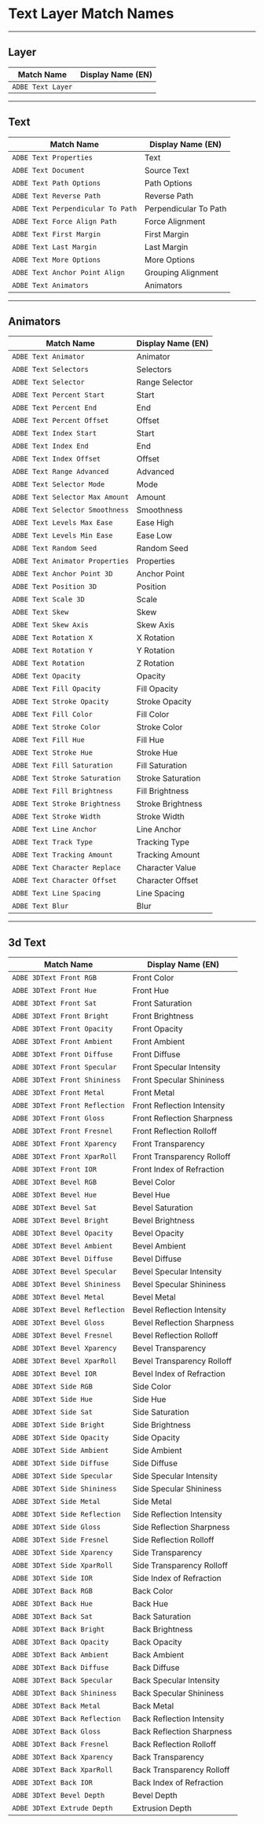 # Text Layer Match Names

---

## Layer

|    Match Name     | Display Name (EN) |
| ----------------- | ----------------- |
| `ADBE Text Layer` |                   |

---

## Text

|            Match Name             |   Display Name (EN)   |
| --------------------------------- | --------------------- |
| `ADBE Text Properties`            | Text                  |
| `ADBE Text Document`              | Source Text           |
| `ADBE Text Path Options`          | Path Options          |
| `ADBE Text Reverse Path`          | Reverse Path          |
| `ADBE Text Perpendicular To Path` | Perpendicular To Path |
| `ADBE Text Force Align Path`      | Force Alignment       |
| `ADBE Text First Margin`          | First Margin          |
| `ADBE Text Last Margin`           | Last Margin           |
| `ADBE Text More Options`          | More Options          |
| `ADBE Text Anchor Point Align`    | Grouping Alignment    |
| `ADBE Text Animators`             | Animators             |

---

## Animators

|           Match Name            | Display Name (EN) |
| ------------------------------- | ----------------- |
| `ADBE Text Animator`            | Animator          |
| `ADBE Text Selectors`           | Selectors         |
| `ADBE Text Selector`            | Range Selector    |
| `ADBE Text Percent Start`       | Start             |
| `ADBE Text Percent End`         | End               |
| `ADBE Text Percent Offset`      | Offset            |
| `ADBE Text Index Start`         | Start             |
| `ADBE Text Index End`           | End               |
| `ADBE Text Index Offset`        | Offset            |
| `ADBE Text Range Advanced`      | Advanced          |
| `ADBE Text Selector Mode`       | Mode              |
| `ADBE Text Selector Max Amount` | Amount            |
| `ADBE Text Selector Smoothness` | Smoothness        |
| `ADBE Text Levels Max Ease`     | Ease High         |
| `ADBE Text Levels Min Ease`     | Ease Low          |
| `ADBE Text Random Seed`         | Random Seed       |
| `ADBE Text Animator Properties` | Properties        |
| `ADBE Text Anchor Point 3D`     | Anchor Point      |
| `ADBE Text Position 3D`         | Position          |
| `ADBE Text Scale 3D`            | Scale             |
| `ADBE Text Skew`                | Skew              |
| `ADBE Text Skew Axis`           | Skew Axis         |
| `ADBE Text Rotation X`          | X Rotation        |
| `ADBE Text Rotation Y`          | Y Rotation        |
| `ADBE Text Rotation`            | Z Rotation        |
| `ADBE Text Opacity`             | Opacity           |
| `ADBE Text Fill Opacity`        | Fill Opacity      |
| `ADBE Text Stroke Opacity`      | Stroke Opacity    |
| `ADBE Text Fill Color`          | Fill Color        |
| `ADBE Text Stroke Color`        | Stroke Color      |
| `ADBE Text Fill Hue`            | Fill Hue          |
| `ADBE Text Stroke Hue`          | Stroke Hue        |
| `ADBE Text Fill Saturation`     | Fill Saturation   |
| `ADBE Text Stroke Saturation`   | Stroke Saturation |
| `ADBE Text Fill Brightness`     | Fill Brightness   |
| `ADBE Text Stroke Brightness`   | Stroke Brightness |
| `ADBE Text Stroke Width`        | Stroke Width      |
| `ADBE Text Line Anchor`         | Line Anchor       |
| `ADBE Text Track Type`          | Tracking Type     |
| `ADBE Text Tracking Amount`     | Tracking Amount   |
| `ADBE Text Character Replace`   | Character Value   |
| `ADBE Text Character Offset`    | Character Offset  |
| `ADBE Text Line Spacing`        | Line Spacing      |
| `ADBE Text Blur`                | Blur              |

---

## 3d Text

|           Match Name           |     Display Name (EN)      |
| ------------------------------ | -------------------------- |
| `ADBE 3DText Front RGB`        | Front Color                |
| `ADBE 3DText Front Hue`        | Front Hue                  |
| `ADBE 3DText Front Sat`        | Front Saturation           |
| `ADBE 3DText Front Bright`     | Front Brightness           |
| `ADBE 3DText Front Opacity`    | Front Opacity              |
| `ADBE 3DText Front Ambient`    | Front Ambient              |
| `ADBE 3DText Front Diffuse`    | Front Diffuse              |
| `ADBE 3DText Front Specular`   | Front Specular Intensity   |
| `ADBE 3DText Front Shininess`  | Front Specular Shininess   |
| `ADBE 3DText Front Metal`      | Front Metal                |
| `ADBE 3DText Front Reflection` | Front Reflection Intensity |
| `ADBE 3DText Front Gloss`      | Front Reflection Sharpness |
| `ADBE 3DText Front Fresnel`    | Front Reflection Rolloff   |
| `ADBE 3DText Front Xparency`   | Front Transparency         |
| `ADBE 3DText Front XparRoll`   | Front Transparency Rolloff |
| `ADBE 3DText Front IOR`        | Front Index of Refraction  |
| `ADBE 3DText Bevel RGB`        | Bevel Color                |
| `ADBE 3DText Bevel Hue`        | Bevel Hue                  |
| `ADBE 3DText Bevel Sat`        | Bevel Saturation           |
| `ADBE 3DText Bevel Bright`     | Bevel Brightness           |
| `ADBE 3DText Bevel Opacity`    | Bevel Opacity              |
| `ADBE 3DText Bevel Ambient`    | Bevel Ambient              |
| `ADBE 3DText Bevel Diffuse`    | Bevel Diffuse              |
| `ADBE 3DText Bevel Specular`   | Bevel Specular Intensity   |
| `ADBE 3DText Bevel Shininess`  | Bevel Specular Shininess   |
| `ADBE 3DText Bevel Metal`      | Bevel Metal                |
| `ADBE 3DText Bevel Reflection` | Bevel Reflection Intensity |
| `ADBE 3DText Bevel Gloss`      | Bevel Reflection Sharpness |
| `ADBE 3DText Bevel Fresnel`    | Bevel Reflection Rolloff   |
| `ADBE 3DText Bevel Xparency`   | Bevel Transparency         |
| `ADBE 3DText Bevel XparRoll`   | Bevel Transparency Rolloff |
| `ADBE 3DText Bevel IOR`        | Bevel Index of Refraction  |
| `ADBE 3DText Side RGB`         | Side Color                 |
| `ADBE 3DText Side Hue`         | Side Hue                   |
| `ADBE 3DText Side Sat`         | Side Saturation            |
| `ADBE 3DText Side Bright`      | Side Brightness            |
| `ADBE 3DText Side Opacity`     | Side Opacity               |
| `ADBE 3DText Side Ambient`     | Side Ambient               |
| `ADBE 3DText Side Diffuse`     | Side Diffuse               |
| `ADBE 3DText Side Specular`    | Side Specular Intensity    |
| `ADBE 3DText Side Shininess`   | Side Specular Shininess    |
| `ADBE 3DText Side Metal`       | Side Metal                 |
| `ADBE 3DText Side Reflection`  | Side Reflection Intensity  |
| `ADBE 3DText Side Gloss`       | Side Reflection Sharpness  |
| `ADBE 3DText Side Fresnel`     | Side Reflection Rolloff    |
| `ADBE 3DText Side Xparency`    | Side Transparency          |
| `ADBE 3DText Side XparRoll`    | Side Transparency Rolloff  |
| `ADBE 3DText Side IOR`         | Side Index of Refraction   |
| `ADBE 3DText Back RGB`         | Back Color                 |
| `ADBE 3DText Back Hue`         | Back Hue                   |
| `ADBE 3DText Back Sat`         | Back Saturation            |
| `ADBE 3DText Back Bright`      | Back Brightness            |
| `ADBE 3DText Back Opacity`     | Back Opacity               |
| `ADBE 3DText Back Ambient`     | Back Ambient               |
| `ADBE 3DText Back Diffuse`     | Back Diffuse               |
| `ADBE 3DText Back Specular`    | Back Specular Intensity    |
| `ADBE 3DText Back Shininess`   | Back Specular Shininess    |
| `ADBE 3DText Back Metal`       | Back Metal                 |
| `ADBE 3DText Back Reflection`  | Back Reflection Intensity  |
| `ADBE 3DText Back Gloss`       | Back Reflection Sharpness  |
| `ADBE 3DText Back Fresnel`     | Back Reflection Rolloff    |
| `ADBE 3DText Back Xparency`    | Back Transparency          |
| `ADBE 3DText Back XparRoll`    | Back Transparency Rolloff  |
| `ADBE 3DText Back IOR`         | Back Index of Refraction   |
| `ADBE 3DText Bevel Depth`      | Bevel Depth                |
| `ADBE 3DText Extrude Depth`    | Extrusion Depth            |
